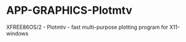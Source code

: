 APP-GRAPHICS-Plotmtv
====================

XFREE86OS/2 - Plotmtv - fast multi-purpose plotting program for X11-windows 
